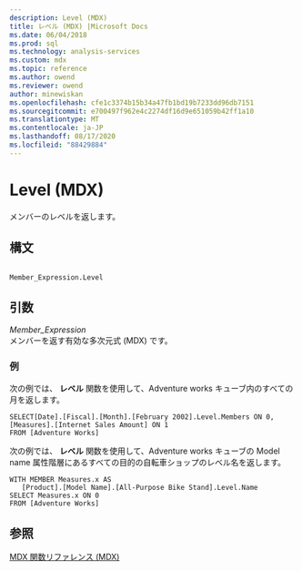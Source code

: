 ```yaml
---
description: Level (MDX)
title: レベル (MDX) |Microsoft Docs
ms.date: 06/04/2018
ms.prod: sql
ms.technology: analysis-services
ms.custom: mdx
ms.topic: reference
ms.author: owend
ms.reviewer: owend
author: minewiskan
ms.openlocfilehash: cfe1c3374b15b34a47fb1bd19b7233dd96db7151
ms.sourcegitcommit: e700497f962e4c2274df16d9e651059b42ff1a10
ms.translationtype: MT
ms.contentlocale: ja-JP
ms.lasthandoff: 08/17/2020
ms.locfileid: "88429884"
---
```

# <a name="level-mdx"></a>Level (MDX)


  メンバーのレベルを返します。  
  
## <a name="syntax"></a>構文  
  
```  
  
Member_Expression.Level  
```  
  
## <a name="arguments"></a>引数  
 *Member_Expression*  
 メンバーを返す有効な多次元式 (MDX) です。  
  
### <a name="examples"></a>例  
 次の例では、 **レベル** 関数を使用して、Adventure works キューブ内のすべての月を返します。  
  
```  
SELECT[Date].[Fiscal].[Month].[February 2002].Level.Members ON 0,  
[Measures].[Internet Sales Amount] ON 1  
FROM [Adventure Works]  
```  
  
 次の例では、 **レベル** 関数を使用して、Adventure works キューブの Model name 属性階層にあるすべての目的の自転車ショップのレベル名を返します。  
  
```  
WITH MEMBER Measures.x AS   
   [Product].[Model Name].[All-Purpose Bike Stand].Level.Name  
SELECT Measures.x ON 0  
FROM [Adventure Works]  
```  
  
## <a name="see-also"></a>参照  
 [MDX 関数リファレンス &#40;MDX&#41;](../mdx/mdx-function-reference-mdx.md)  
  
  

